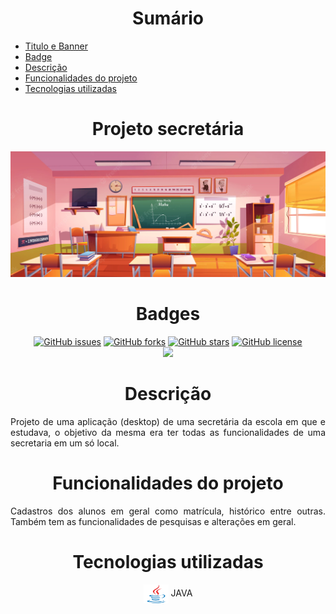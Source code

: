 <h1 align="center">Sumário</h1>

- [Titulo e Banner](#titulo)
- [Badge](#badge)
- [Descrição](#descricao)
- [Funcionalidades do projeto](#funcionalidades)
- [Tecnologias utilizadas](#tecnologias)

##

<!--AQUI COMEÇA O README-->
<h1 align="center" id="titulo">Projeto secretária</h1>

<img src="https://github.com/Aldacelio/Projeto-secretaria/blob/master/src/Imagem/banner" width="1300px">

<h1 align="center" id="badge">Badges</h1>

<div align="center">
<a href="https://github.com/Aldacelio/Pokedex/issues"><img alt="GitHub issues" src="https://img.shields.io/github/issues/Aldacelio/Projeto-secretaria"></a>
<a href="https://github.com/Aldacelio/Pokedex/network"><img alt="GitHub forks" src="https://img.shields.io/github/forks/Aldacelio/Projeto-secretaria"></a>
<a href="https://github.com/Aldacelio/Pokedex/stargazers"><img alt="GitHub stars" src="https://img.shields.io/github/stars/Aldacelio/Projeto-secretaria"></a>
<a href="https://github.com/Aldacelio/Pokedex"><img alt="GitHub license" src="https://img.shields.io/github/license/Aldacelio/Projeto-secretaria"></a>
</div>

<div align="center">
<img src="https://img.shields.io/badge/STATUS-CONCLUIDO-green">
</div>

<h1 align="center" id="descricao">Descrição</h1>

<p align="justify" width="10px">Projeto de uma aplicação (desktop) de uma secretária da escola em que e estudava, o objetivo da mesma era ter todas as funcionalidades
 de uma secretaria em um só local.</p>

<h1 align="center" id="funcionalidades">Funcionalidades do projeto</h1>

<p align="justify">Cadastros dos alunos em geral como matrícula, histórico entre outras. Também tem as funcionalidades de pesquisas e alterações em geral.</p>

<div align="center">
<!--<img src="" width="600px" height="400px">-->
</div>

<h1 align="center" id="tecnologias">Tecnologias utilizadas</h1>

<p align="center"><img align="center" height="30" width="40" src="https://raw.githubusercontent.com/devicons/devicon/master/icons/java/java-original.svg"> JAVA</p>

##
